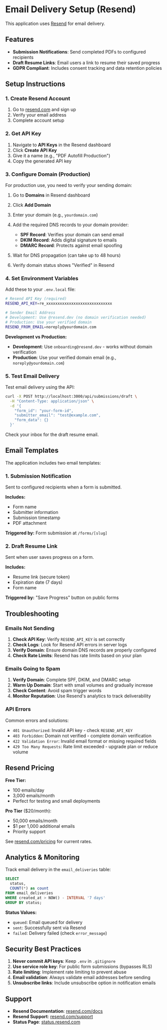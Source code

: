 # Email Delivery Setup (Resend)

This application uses [Resend](https://resend.com) for email delivery.

## Features

- **Submission Notifications**: Send completed PDFs to configured recipients
- **Draft Resume Links**: Email users a link to resume their saved progress
- **GDPR Compliant**: Includes consent tracking and data retention policies

## Setup Instructions

### 1. Create Resend Account

1. Go to [resend.com](https://resend.com) and sign up
2. Verify your email address
3. Complete account setup

### 2. Get API Key

1. Navigate to **API Keys** in the Resend dashboard
2. Click **Create API Key**
3. Give it a name (e.g., "PDF Autofill Production")
4. Copy the generated API key

### 3. Configure Domain (Production)

For production use, you need to verify your sending domain:

1. Go to **Domains** in Resend dashboard
2. Click **Add Domain**
3. Enter your domain (e.g., `yourdomain.com`)
4. Add the required DNS records to your domain provider:
   - **SPF Record**: Verifies your domain can send email
   - **DKIM Record**: Adds digital signature to emails
   - **DMARC Record**: Protects against email spoofing

5. Wait for DNS propagation (can take up to 48 hours)
6. Verify domain status shows "Verified" in Resend

### 4. Set Environment Variables

Add these to your `.env.local` file:

```bash
# Resend API Key (required)
RESEND_API_KEY=re_xxxxxxxxxxxxxxxxxxxxxxxxxxxxx

# Sender Email Address
# Development: Use @resend.dev (no domain verification needed)
# Production: Use your verified domain
RESEND_FROM_EMAIL=noreply@yourdomain.com
```

**Development vs Production:**

- **Development**: Use `onboarding@resend.dev` - works without domain verification
- **Production**: Use your verified domain email (e.g., `noreply@yourdomain.com`)

### 5. Test Email Delivery

Test email delivery using the API:

```bash
curl -X POST http://localhost:3000/api/submissions/draft \
  -H "Content-Type: application/json" \
  -d '{
    "form_id": "your-form-id",
    "submitter_email": "test@example.com",
    "form_data": {}
  }'
```

Check your inbox for the draft resume email.

## Email Templates

The application includes two email templates:

### 1. Submission Notification

Sent to configured recipients when a form is submitted.

**Includes:**
- Form name
- Submitter information
- Submission timestamp
- PDF attachment

**Triggered by:** Form submission at `/forms/[slug]`

### 2. Draft Resume Link

Sent when user saves progress on a form.

**Includes:**
- Resume link (secure token)
- Expiration date (7 days)
- Form name

**Triggered by:** "Save Progress" button on public forms

## Troubleshooting

### Emails Not Sending

1. **Check API Key**: Verify `RESEND_API_KEY` is set correctly
2. **Check Logs**: Look for Resend API errors in server logs
3. **Verify Domain**: Ensure domain DNS records are properly configured
4. **Check Rate Limits**: Resend has rate limits based on your plan

### Emails Going to Spam

1. **Verify Domain**: Complete SPF, DKIM, and DMARC setup
2. **Warm Up Domain**: Start with small volumes and gradually increase
3. **Check Content**: Avoid spam trigger words
4. **Monitor Reputation**: Use Resend's analytics to track deliverability

### API Errors

Common errors and solutions:

- `401 Unauthorized`: Invalid API key - check `RESEND_API_KEY`
- `403 Forbidden`: Domain not verified - complete domain verification
- `422 Validation Error`: Invalid email format or missing required fields
- `429 Too Many Requests`: Rate limit exceeded - upgrade plan or reduce volume

## Resend Pricing

**Free Tier:**
- 100 emails/day
- 3,000 emails/month
- Perfect for testing and small deployments

**Pro Tier** ($20/month):
- 50,000 emails/month
- $1 per 1,000 additional emails
- Priority support

See [resend.com/pricing](https://resend.com/pricing) for current rates.

## Analytics & Monitoring

Track email delivery in the `email_deliveries` table:

```sql
SELECT
  status,
  COUNT(*) as count
FROM email_deliveries
WHERE created_at > NOW() - INTERVAL '7 days'
GROUP BY status;
```

**Status Values:**
- `queued`: Email queued for delivery
- `sent`: Successfully sent via Resend
- `failed`: Delivery failed (check `error_message`)

## Security Best Practices

1. **Never commit API keys**: Keep `.env` in `.gitignore`
2. **Use service role key**: For public form submissions (bypasses RLS)
3. **Rate limiting**: Implement rate limiting to prevent abuse
4. **Email validation**: Always validate email addresses before sending
5. **Unsubscribe links**: Include unsubscribe option in notification emails

## Support

- **Resend Documentation**: [resend.com/docs](https://resend.com/docs)
- **Resend Support**: [resend.com/support](https://resend.com/support)
- **Status Page**: [status.resend.com](https://status.resend.com)
